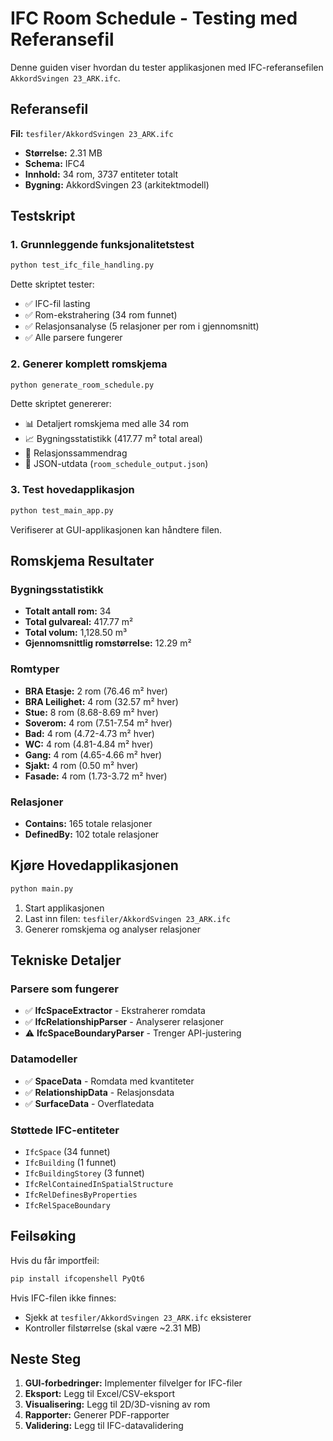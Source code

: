 # IFC Room Schedule - Testing med Referansefil

Denne guiden viser hvordan du tester applikasjonen med IFC-referansefilen `AkkordSvingen 23_ARK.ifc`.

## Referansefil

**Fil:** `tesfiler/AkkordSvingen 23_ARK.ifc`
- **Størrelse:** 2.31 MB
- **Schema:** IFC4
- **Innhold:** 34 rom, 3737 entiteter totalt
- **Bygning:** AkkordSvingen 23 (arkitektmodell)

## Testskript

### 1. Grunnleggende funksjonalitetstest
```bash
python test_ifc_file_handling.py
```

Dette skriptet tester:
- ✅ IFC-fil lasting
- ✅ Rom-ekstrahering (34 rom funnet)
- ✅ Relasjonsanalyse (5 relasjoner per rom i gjennomsnitt)
- ✅ Alle parsere fungerer

### 2. Generer komplett romskjema
```bash
python generate_room_schedule.py
```

Dette skriptet genererer:
- 📊 Detaljert romskjema med alle 34 rom
- 📈 Bygningsstatistikk (417.77 m² total areal)
- 🔗 Relasjonssammendrag
- 💾 JSON-utdata (`room_schedule_output.json`)

### 3. Test hovedapplikasjon
```bash
python test_main_app.py
```

Verifiserer at GUI-applikasjonen kan håndtere filen.

## Romskjema Resultater

### Bygningsstatistikk
- **Totalt antall rom:** 34
- **Total gulvareal:** 417.77 m²
- **Total volum:** 1,128.50 m³
- **Gjennomsnittlig romstørrelse:** 12.29 m²

### Romtyper
- **BRA Etasje:** 2 rom (76.46 m² hver)
- **BRA Leilighet:** 4 rom (32.57 m² hver)
- **Stue:** 8 rom (8.68-8.69 m² hver)
- **Soverom:** 4 rom (7.51-7.54 m² hver)
- **Bad:** 4 rom (4.72-4.73 m² hver)
- **WC:** 4 rom (4.81-4.84 m² hver)
- **Gang:** 4 rom (4.65-4.66 m² hver)
- **Sjakt:** 4 rom (0.50 m² hver)
- **Fasade:** 4 rom (1.73-3.72 m² hver)

### Relasjoner
- **Contains:** 165 totale relasjoner
- **DefinedBy:** 102 totale relasjoner

## Kjøre Hovedapplikasjonen

```bash
python main.py
```

1. Start applikasjonen
2. Last inn filen: `tesfiler/AkkordSvingen 23_ARK.ifc`
3. Generer romskjema og analyser relasjoner

## Tekniske Detaljer

### Parsere som fungerer
- ✅ **IfcSpaceExtractor** - Ekstraherer romdata
- ✅ **IfcRelationshipParser** - Analyserer relasjoner
- ⚠️ **IfcSpaceBoundaryParser** - Trenger API-justering

### Datamodeller
- ✅ **SpaceData** - Romdata med kvantiteter
- ✅ **RelationshipData** - Relasjonsdata
- ✅ **SurfaceData** - Overflatedata

### Støttede IFC-entiteter
- `IfcSpace` (34 funnet)
- `IfcBuilding` (1 funnet)
- `IfcBuildingStorey` (3 funnet)
- `IfcRelContainedInSpatialStructure`
- `IfcRelDefinesByProperties`
- `IfcRelSpaceBoundary`

## Feilsøking

Hvis du får importfeil:
```bash
pip install ifcopenshell PyQt6
```

Hvis IFC-filen ikke finnes:
- Sjekk at `tesfiler/AkkordSvingen 23_ARK.ifc` eksisterer
- Kontroller filstørrelse (skal være ~2.31 MB)

## Neste Steg

1. **GUI-forbedringer:** Implementer filvelger for IFC-filer
2. **Eksport:** Legg til Excel/CSV-eksport
3. **Visualisering:** Legg til 2D/3D-visning av rom
4. **Rapporter:** Generer PDF-rapporter
5. **Validering:** Legg til IFC-datavalidering